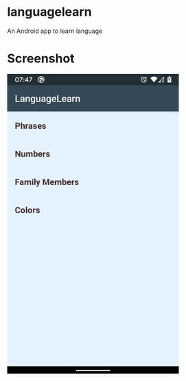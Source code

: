 # languagelearn
An Android app to learn language
# Screenshot
<img src="ss.png" height = "700" width="400"/>
